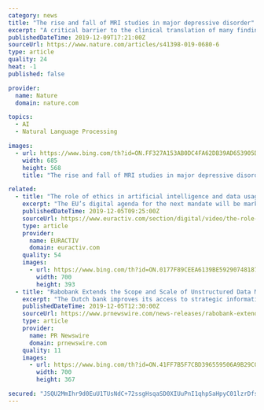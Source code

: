 ```yaml
---
category: news
title: "The rise and fall of MRI studies in major depressive disorder"
excerpt: "A critical barrier to the clinical translation of many findings is the reverse inference fallacy ... Next, cellular studies using MRI may also provide insight into the pathological features and etiology of MDD. Lastly, machine learning and artificial intelligence will likely aid in the diagnosis of psychiatric disorders in the near future ..."
publishedDateTime: 2019-12-09T17:21:00Z
sourceUrl: https://www.nature.com/articles/s41398-019-0680-6
type: article
quality: 24
heat: -1
published: false

provider:
  name: Nature
  domain: nature.com

topics:
  - AI
  - Natural Language Processing

images:
  - url: https://www.bing.com/th?id=ON.FF327A153AB0DC4FA62DB39AD653905D
    width: 685
    height: 568
    title: "The rise and fall of MRI studies in major depressive disorder"

related:
  - title: "The role of ethics in artificial intelligence and data usage"
    excerpt: "The EU’s digital agenda for the next mandate will be marked by a series of broad-ranging reforms, from artificial intelligence and data protection to digital tax. However, the issue of ethics in the digital field continues to be at the centre of the ..."
    publishedDateTime: 2019-12-05T09:25:00Z
    sourceUrl: https://www.euractiv.com/section/digital/video/the-role-of-ethics-in-artificial-intelligence-and-data-usage/
    type: article
    provider:
      name: EURACTIV
      domain: euractiv.com
    quality: 54
    images:
      - url: https://www.bing.com/th?id=ON.0177F89CEEA6139BE59290748187C347
        width: 700
        height: 393
  - title: "Rabobank Extends the Scope and Scale of Unstructured Data Management by Leveraging Expert System's Artificial Intelligence"
    excerpt: "The Dutch bank improves its access to strategic information thanks to the cognitive capabilities of Cogito®, resulting in cost savings, increased efficiency and improved customer experience Rabobank is a bank that is run for clients. Established in the Netherlands, Rabobank has grown to become an international financial services provider ..."
    publishedDateTime: 2019-12-05T12:30:00Z
    sourceUrl: https://www.prnewswire.com/news-releases/rabobank-extends-the-scope-and-scale-of-unstructured-data-management-by-leveraging-expert-systems-artificial-intelligence-300969781.html
    type: article
    provider:
      name: PR Newswire
      domain: prnewswire.com
    quality: 11
    images:
      - url: https://www.bing.com/th?id=ON.41FF7B5F7CBD396559506A9B29C06AB9
        width: 700
        height: 367

secured: "JSQU2MmIhr9d0EuU1TUsNdC+72ssgHsqaSD0XIUuPnI1qhpSaHpyC01lzrDfsDE+SXU3K5Ef7yLok/FKJVkiJIkFcdCRiZoABaMUUTfB+3tr2poXIy3i17IAfitRS9UHK7rIbpCArSqZ5zRYdCM6JT8hzdNvav8NCaFA4767OC+Osh3N9LwNAoQQCRvcPTgBl5stw8LTIXFx0m40/Zu2i95HkR6HWWojBLVMjYLY57Zlrl+rzcgWiH18mioqygrsX2QGY4WmNeE/mz1GmQKmlw==;mRPwktPfvvTaQOSWDOYFSg=="
---
```


